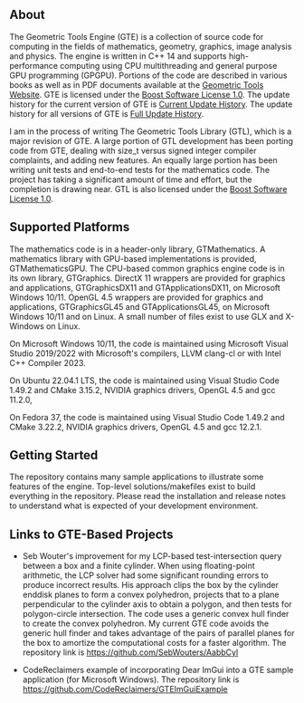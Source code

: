 ## About ##

The Geometric Tools Engine (GTE) is a collection of source code for computing
in the fields of mathematics, geometry, graphics, image analysis and physics.
The engine is written in C++ 14 and supports high-performance computing using
CPU multithreading and general purpose GPU programming (GPGPU). Portions of
the code are described in various books as well as in PDF documents available
at the
[Geometric Tools Website](https://www.geometrictools.com). GTE is
licensed under the
[Boost Software License 1.0](https://www.boost.org/LICENSE_1_0.txt).
The update history for the current version of GTE is
[Current Update History](https://github.com/davideberly/GeometricTools/blob/master/GTE/Gte6UpdateHistory.pdf).
The update history for all versions of GTE is
[Full Update History](https://github.com/davideberly/GeometricTools/blob/master/GTE/GteFullUpdateHistory.pdf).

I am in the process of writing The Geometric Tools Library (GTL),
which is a major revision of GTE. A large portion of GTL development
has been porting code from GTE, dealing with size_t versus signed
integer compiler complaints, and adding new features. An equally
large portion has been writing unit tests and end-to-end tests for
the mathematics code. The project has taking a significant amount
of time and effort, but the completion is drawing near. GTL is also
licensed under the
[Boost Software License 1.0](https://www.boost.org/LICENSE_1_0.txt).

## Supported Platforms ##

The mathematics code is in a header-only library, GTMathematics. A
mathematics library with GPU-based implementations is provided,
GTMathematicsGPU. The CPU-based common graphics engine code is in its
own library, GTGraphics. DirectX 11 wrappers are provided for graphics
and applications, GTGraphicsDX11 and GTApplicationsDX11, on Microsoft
Windows 10/11. OpenGL 4.5 wrappers are provided for graphics and
applications, GTGraphicsGL45 and GTApplicationsGL45, on Microsoft
Windows 10/11 and on Linux. A small number of files exist to use GLX
and X-Windows on Linux.

On Microsoft Windows 10/11, the code is maintained using Microsoft Visual
Studio 2019/2022 with Microsoft's compilers, LLVM clang-cl or with Intel C++
Compiler 2023.

On Ubuntu 22.04.1 LTS, the code is maintained using Visual Studio Code
1.49.2 and CMake 3.15.2, NVIDIA graphics drivers, OpenGL 4.5 and
gcc 11.2.0, 

On Fedora 37, the code is maintained using Visual Studio Code 1.49.2
and CMake 3.22.2, NVIDIA graphics drivers, OpenGL 4.5 and
gcc 12.2.1.

## Getting Started ##

The repository contains many sample applications to illustrate some
features of the engine. Top-level solutions/makefiles exist to build
everything in the repository. Please read the installation and release
notes to understand what is expected of your development environment.
 
## Links to GTE-Based Projects ##
* Seb Wouter's improvement for my LCP-based test-intersection query between
  a box and a finite cylinder. When using floating-point arithmetic, the LCP
  solver had some significant rounding errors to produce incorrect results.
  His approach clips the box by the cylinder enddisk planes to form a convex
  polyhedron, projects that to a plane perpendicular to the cylinder axis to
  obtain a polygon, and then tests for polygon-circle intersection. The code
  uses a generic convex hull finder to create the convex polyhedron. My current
  GTE code avoids the generic hull finder and takes advantage of the pairs of
  parallel planes for the box to amortize the computational costs for a faster
  algorithm. The repository link is
  https://github.com/SebWouters/AabbCyl

* CodeReclaimers example of incorporating Dear ImGui into a GTE sample
  application (for Microsoft Windows). The repository link is
  https://github.com/CodeReclaimers/GTEImGuiExample
